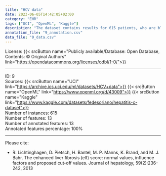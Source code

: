 ```yaml
---
title: "HCV data"
date: 2023-06-05T14:42:05+02:00
category: "EHR"
tags: ["UCI", "OpenML", "Kaggle"]
description: "The dataset contains results for 615 patients, who are blood donors and Hepatitis C patients. Demographic features like age are reported next to laboratory results."
annotation_file: "9_annotation.csv"
data_file: "9_data.csv"
---
```


License: {{< srcButton name="Publicly available/Database: Open Database, Contents: © Original Authors" link="https://opendatacommons.org/licenses/odbl/1-0/">}} 

 --- 
ID: 9 \
Sources: {{< srcButton name="UCI" link="https://archive.ics.uci.edu/ml/datasets/HCV+data">}} {{< srcButton name="OpenML" link="https://www.openml.org/d/43009">}} {{< srcButton name="Kaggle" link="https://www.kaggle.com/datasets/fedesoriano/hepatitis-c-dataset">}}  \
Number of instances: 615 \
Number of features: 13 \
Number of annotated features: 13 \
Annotated features percentage: 100% 

 --- 
Please cite: 
- R. Lichtinghagen, D. Pietsch, H. Bantel, M. P. Manns, K. Brand, and M. J. Bahr. The enhanced liver fibrosis (elf) score: normal values, influence factors and proposed cut-off values. Journal of hepatology, 59(2):236–242, 2013 
